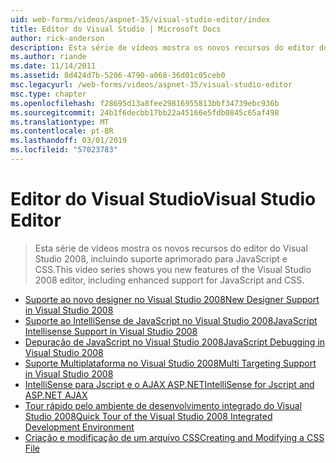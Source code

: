```yaml
---
uid: web-forms/videos/aspnet-35/visual-studio-editor/index
title: Editor do Visual Studio | Microsoft Docs
author: rick-anderson
description: Esta série de vídeos mostra os novos recursos do editor do Visual Studio 2008, incluindo suporte aprimorado para JavaScript e CSS.
ms.author: riande
ms.date: 11/14/2011
ms.assetid: 8d424d7b-5206-4790-a068-36d01c05ceb0
msc.legacyurl: /web-forms/videos/aspnet-35/visual-studio-editor
msc.type: chapter
ms.openlocfilehash: f28695d13a8fee29816955813bbf34739ebc936b
ms.sourcegitcommit: 24b1f6decbb17bb22a45166e5fdb0845c65af498
ms.translationtype: MT
ms.contentlocale: pt-BR
ms.lasthandoff: 03/01/2019
ms.locfileid: "57023783"
---
```

<a name="visual-studio-editor"></a><span data-ttu-id="3cb06-103">Editor do Visual Studio</span><span class="sxs-lookup"><span data-stu-id="3cb06-103">Visual Studio Editor</span></span>
====================
> <span data-ttu-id="3cb06-104">Esta série de vídeos mostra os novos recursos do editor do Visual Studio 2008, incluindo suporte aprimorado para JavaScript e CSS.</span><span class="sxs-lookup"><span data-stu-id="3cb06-104">This video series shows you new features of the Visual Studio 2008 editor, including enhanced support for JavaScript and CSS.</span></span>


- [<span data-ttu-id="3cb06-105">Suporte ao novo designer no Visual Studio 2008</span><span class="sxs-lookup"><span data-stu-id="3cb06-105">New Designer Support in Visual Studio 2008</span></span>](new-designer-support-in-visual-studio-2008.md)
- [<span data-ttu-id="3cb06-106">Suporte ao IntelliSense de JavaScript no Visual Studio 2008</span><span class="sxs-lookup"><span data-stu-id="3cb06-106">JavaScript Intellisense Support in Visual Studio 2008</span></span>](javascript-intellisense-support-in-visual-studio-2008.md)
- [<span data-ttu-id="3cb06-107">Depuração de JavaScript no Visual Studio 2008</span><span class="sxs-lookup"><span data-stu-id="3cb06-107">JavaScript Debugging in Visual Studio 2008</span></span>](javascript-debugging-in-visual-studio-2008.md)
- [<span data-ttu-id="3cb06-108">Suporte Multiplataforma no Visual Studio 2008</span><span class="sxs-lookup"><span data-stu-id="3cb06-108">Multi Targeting Support in Visual Studio 2008</span></span>](multi-targeting-support-in-visual-studio-2008.md)
- [<span data-ttu-id="3cb06-109">IntelliSense para Jscript e o AJAX ASP.NET</span><span class="sxs-lookup"><span data-stu-id="3cb06-109">IntelliSense for Jscript and ASP.NET AJAX</span></span>](intellisense-for-jscript-and-aspnet-ajax.md)
- [<span data-ttu-id="3cb06-110">Tour rápido pelo ambiente de desenvolvimento integrado do Visual Studio 2008</span><span class="sxs-lookup"><span data-stu-id="3cb06-110">Quick Tour of the Visual Studio 2008 Integrated Development Environment</span></span>](quick-tour-of-the-visual-studio-2008-integrated-development-environment.md)
- [<span data-ttu-id="3cb06-111">Criação e modificação de um arquivo CSS</span><span class="sxs-lookup"><span data-stu-id="3cb06-111">Creating and Modifying a CSS File</span></span>](creating-and-modifying-a-css-file.md)
